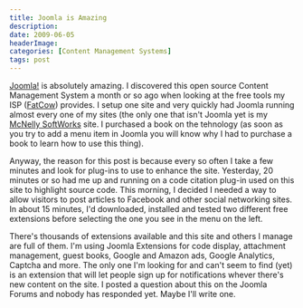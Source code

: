 ```yaml
---
title: Joomla is Amazing
description: 
date: 2009-06-05
headerImage: 
categories: [Content Management Systems]
tags: post
---
```


[Joomla!](http://joomla.org) is absolutely amazing. I discovered this open source Content Management System a month or so ago when looking at the free tools my ISP ([FatCow](http://www.fatcow.com)) provides. I setup one site and very quickly had Joomla running almost every one of my sites (the only one that isn't Joomla yet is my [McNelly SoftWorks](http://www.mcnellysoftworks.com) site. I purchased a book on the tehnology (as soon as you try to add a menu item in Joomla you will know why I had to purchase a book to learn how to use this thing).

Anyway, the reason for this post is because every so often I take a few minutes and look for plug-ins to use to enhance the site. Yesterday, 20 minutes or so had me up and running on a code citation plug-in used on this site to highlight source code. This morning, I decided I needed a way to allow visitors to post articles to Facebook and other social networking sites. In about 15 minutes, I'd downloaded, installed and tested two different free extensions before selecting the one you see in the menu on the left.

There's thousands of extensions available and this site and others I manage are full of them. I'm using Joomla Extensions for code display, attachment management, guest books, Google and Amazon ads, Google Analytics, Captcha and more. The only one I'm looking for and can't seem to find (yet) is an extension that will let people sign up for notifications whever there's new content on the site. I posted a question about this on the Joomla Forums and nobody has responded yet. Maybe I'll write one.